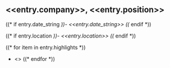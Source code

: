 ## <<entry.company>>, <<entry.position>>

((* if entry.date_string *))- <<entry.date_string>> ((* endif *))

((* if entry.location *))- <<entry.location>> ((* endif *))

((* for item in entry.highlights *))
- <<item>>
((* endfor *))
